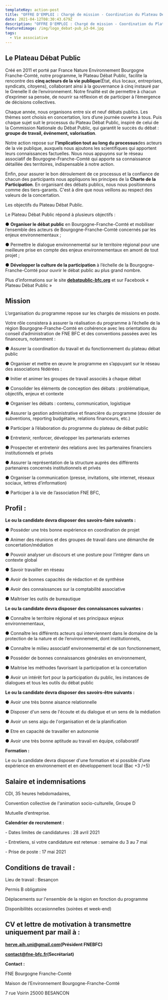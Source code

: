 ```yaml
---
templateKey: action-post
title: "OFFRE D'EMPLOI : Chargé de mission - Coordination du Plateau Débat Public"
date: 2021-04-12T08:30:43.679Z
description: "OFFRE D'EMPLOI : Chargé de mission - Coordination du Plateau Débat Public"
featuredimage: /img/logo_debat-pub_a3-04.jpg
tags:
  - Vie associative
---
```

## **Le Plateau Débat Public**

Créé en 2011 et porté par France Nature Environnement Bourgogne Franche-Comté, notre programme, le Plateau Débat Public, facilite la rencontre des **cinq acteurs de la vie publique**(État, élus locaux, entreprises, syndicats, citoyens), collaborant ainsi à la gouvernance à cinq instauré par le Grenelle II de l’environnement. Notre finalité est de permettre à chacun d’exprimer sa pensée, de nourrir sa réflexion et de participer à l’émergence de décisions collectives.

Chaque année, nous organisons entre six et neuf débats publics. Les thèmes sont choisis en concertation, lors d’une journée ouverte à tous. Puis chaque sujet suit le processus du Plateau Débat Public, inspiré de celui de la Commission Nationale du Débat Public, qui garantit le succès du débat : **groupe de travail, événement, valorisation**.

Notre action repose sur **l'implication tout au long du processus**des acteurs de la vie publique, auxquels nous ajoutons les scientifiques qui apportent leurs connaissances factuelles. Nous nous appuyons sur le réseau associatif de Bourgogne-Franche-Comté qui apporte sa connaissance détaillée des territoires, indispensable à notre action.

Enfin, pour assurer le bon déroulement de ce processus et la confiance de chacun des participants nous appliquons les principes de la **Charte de la Participation**. En organisant des débats publics, nous nous positionnons comme des tiers-garants. C'est à dire que nous veillons au respect des valeurs de la concertation.

Les objectifs du Plateau Débat Public.

Le Plateau Débat Public répond à plusieurs objectifs :

● **Organiser le débat public** en Bourgogne-Franche-Comté et mobiliser l’ensemble des acteurs de Bourgogne-Franche-Comté concernés par les enjeux environnementaux ;

● Permettre le dialogue environnemental sur le territoire régional pour une meilleure prise en compte des enjeux environnementaux en amont de tout projet ;

[](<>)● **Développer la culture de la participation** à l’échelle de la Bourgogne-Franche-Comté pour ouvrir le débat public au plus grand nombre.

Plus d’informations sur le site **[debatpublic-bfc.org](https://debatpublic-bfc.org/)** et sur Facebook « Plateau Débat Public »

## **Mission**

L’organisation du programme repose sur les chargés de missions en poste.

Votre rôle consistera à assurer la réalisation du programme à l’échelle de la région Bourgogne-Franche-Comté en cohérence avec les orientations du conseil d’administration de FNE BFC et des conventions passées avec les financeurs, notamment :

● Assurer la coordination du travail et du fonctionnement du plateau débat public

● Organiser et mettre en œuvre le programme en s’appuyant sur le réseau des associations fédérées :

● Initier et animer les groupes de travail associés à chaque débat

● Consolider les éléments de conception des débats : problématique, objectifs, enjeux et contexte

● Organiser les débats : contenu, communication, logistique

● Assurer la gestion administrative et financière du programme (dossier de subventions, reporting budgétaire, relations financeurs, etc.)

● Participer à l’élaboration du programme du plateau de débat public

● Entretenir, renforcer, développer les partenariats externes

● Prospecter et entretenir des relations avec les partenaires financiers institutionnels et privés

● Assurer la représentation de la structure auprès des différents partenaires concernés institutionnels et privés

● Organiser la communication (presse, invitations, site internet, réseaux sociaux, lettres d’information)

● Participer à la vie de l’association FNE BFC,

## **Profil :**

**Le ou la candidate devra disposer des savoirs-faire suivants :**

● Posséder une très bonne expérience en coordination de projet

● Animer des réunions et des groupes de travail dans une démarche de concertation/médiation

● Pouvoir analyser un discours et une posture pour l’intégrer dans un contexte global

● Savoir travailler en réseau

● Avoir de bonnes capacités de rédaction et de synthèse

● Avoir des connaissances sur la comptabilité associative 

● Maîtriser les outils de bureautique

**Le ou la candidate devra disposer des connaissances suivantes :**

● Connaître le territoire régional et ses principaux enjeux environnementaux,

● Connaître les différents acteurs qui interviennent dans le domaine de la protection de la nature et de l’environnement, dont institutionnels,

● Connaître le milieu associatif environnemental et de son fonctionnement,

● Posséder de bonnes connaissances générales en environnement,

● Maitrise les méthodes favorisant la participation et la concertation 

● Avoir un intérêt fort pour la participation du public, les instances de dialogues et tous les outils du débat public

**Le ou la candidate devra disposer des savoirs-être suivants :**

● Avoir une très bonne aisance relationnelle

● Disposer d'un sens de l'écoute et du dialogue et un sens de la médiation

● Avoir un sens aigu de l'organisation et de la planification

● Etre en capacité de travailler en autonomie

● Avoir une très bonne aptitude au travail en équipe, collaboratif

**Formation :**

[](<>)Le ou la candidate devra disposer d'une formation et si possible d’une expérience en environnement et en développement local (Bac +3 /+5)

[](<>)

## **Salaire et indemnisations**

CDI, 35 heures hebdomadaires,

Convention collective de l'animation socio-culturelle, Groupe D

Mutuelle d’entreprise.

**Calendrier de recrutement :**

\- Dates limites de candidatures : 28 avril 2021

\- Entretiens, si votre candidature est retenue : semaine du 3 au 7 mai

\- Prise de poste : 17 mai 2021

## **Conditions de travail :**

Lieu de travail : Besançon

Permis B obligatoire

Déplacements sur l'ensemble de la région en fonction du programme

Disponibilités occasionnelles (soirées et week-end)



## **CV et lettre de motivation à transmettre uniquement par mail à :**

**[herve.aih.uni@gmail.com](<>)(Président FNEBFC)**

**[contact@fne-bfc.fr](<>)(Secrétariat)**

**Contact :**

FNE Bourgogne Franche-Comté

Maison de l’Environnement Bourgogne-Franche-Comté

7 rue Voirin 25000 BESANCON